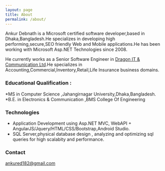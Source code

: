 ```yaml
---
layout: page
title: About
permalink: /about/
---
```

Ankur Debnath is a Microsoft certified software developer,based in Dhaka,Bangladesh.He specializes in developing high performing,secure,SEO friendly Web and Mobile applications.He has been working with Microsoft Asp.NET Technologies since 2008.

He currently works as a Senior Software Engineer in [Dragon IT & Communication Ltd](http://www.ditcl-dragonbd.com).He specializes in Accounting,Commercial,Inventory,Retail,Life Insurance business domains.

### Educational Qualification : 
*MS in Computer Science ,Jahangirnagar University,Dhaka,Bangladesh.
*B.E. in Electronics & Communication ,BMS College Of Engineering

### Technologies
 
* Application Development using Asp.NET MVC, WebAPI + AngularJS/Jquery/HTML/CSS/Bootstrap,Android Studio.
* SQL Server,physical database design , analyzing and optimizing sql queries for high scalabity and performance.

### Contact 

[ankured182@gmail.com](mailto:ankured182@gmail.com)
